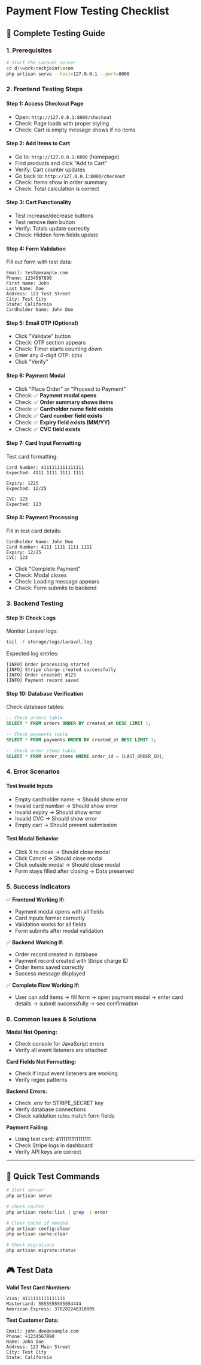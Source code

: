 # Payment Flow Testing Checklist

## 🧪 **Complete Testing Guide**

### **1. Prerequisites**
```bash
# Start the Laravel server
cd d:\work\techjoint\ecom
php artisan serve --host=127.0.0.1 --port=8000
```

### **2. Frontend Testing Steps**

#### **Step 1: Access Checkout Page**
- Open: `http://127.0.0.1:8000/checkout`
- Check: Page loads with proper styling
- Check: Cart is empty message shows if no items

#### **Step 2: Add Items to Cart** 
- Go to: `http://127.0.0.1:8000` (homepage)
- Find products and click "Add to Cart"
- Verify: Cart counter updates
- Go back to: `http://127.0.0.1:8000/checkout`
- Check: Items show in order summary
- Check: Total calculation is correct

#### **Step 3: Cart Functionality**
- Test increase/decrease buttons
- Test remove item button
- Verify: Totals update correctly
- Check: Hidden form fields update

#### **Step 4: Form Validation**
Fill out form with test data:
```
Email: test@example.com
Phone: 1234567890
First Name: John
Last Name: Doe
Address: 123 Test Street
City: Test City
State: California
Cardholder Name: John Doe
```

#### **Step 5: Email OTP (Optional)**
- Click "Validate" button
- Check: OTP section appears
- Check: Timer starts counting down
- Enter any 4-digit OTP: `1234`
- Click "Verify"

#### **Step 6: Payment Modal**
- Click "Place Order" or "Proceed to Payment"
- Check: ✅ **Payment modal opens**
- Check: ✅ **Order summary shows items**
- Check: ✅ **Cardholder name field exists**
- Check: ✅ **Card number field exists**
- Check: ✅ **Expiry field exists (MM/YY)**
- Check: ✅ **CVC field exists**

#### **Step 7: Card Input Formatting**
Test card formatting:
```
Card Number: 4111111111111111
Expected: 4111 1111 1111 1111

Expiry: 1225  
Expected: 12/25

CVC: 123
Expected: 123
```

#### **Step 8: Payment Processing**
Fill in test card details:
```
Cardholder Name: John Doe
Card Number: 4111 1111 1111 1111
Expiry: 12/25
CVC: 123
```
- Click "Complete Payment"
- Check: Modal closes
- Check: Loading message appears
- Check: Form submits to backend

### **3. Backend Testing**

#### **Step 9: Check Logs**
Monitor Laravel logs:
```bash
tail -f storage/logs/laravel.log
```

Expected log entries:
```
[INFO] Order processing started
[INFO] Stripe charge created successfully
[INFO] Order created: #123
[INFO] Payment record saved
```

#### **Step 10: Database Verification**
Check database tables:
```sql
-- Check orders table
SELECT * FROM orders ORDER BY created_at DESC LIMIT 1;

-- Check payments table  
SELECT * FROM payments ORDER BY created_at DESC LIMIT 1;

-- Check order_items table
SELECT * FROM order_items WHERE order_id = [LAST_ORDER_ID];
```

### **4. Error Scenarios**

#### **Test Invalid Inputs**
- Empty cardholder name → Should show error
- Invalid card number → Should show error  
- Invalid expiry → Should show error
- Invalid CVC → Should show error
- Empty cart → Should prevent submission

#### **Test Modal Behavior**
- Click X to close → Should close modal
- Click Cancel → Should close modal
- Click outside modal → Should close modal
- Form stays filled after closing → Data preserved

### **5. Success Indicators**

✅ **Frontend Working If:**
- Payment modal opens with all fields
- Card inputs format correctly
- Validation works for all fields
- Form submits after modal validation

✅ **Backend Working If:**
- Order record created in database
- Payment record created with Stripe charge ID
- Order items saved correctly
- Success message displayed

✅ **Complete Flow Working If:**
- User can add items → fill form → open payment modal → enter card details → submit successfully → see confirmation

### **6. Common Issues & Solutions**

**Modal Not Opening:**
- Check console for JavaScript errors
- Verify all event listeners are attached

**Card Fields Not Formatting:**
- Check if input event listeners are working
- Verify regex patterns

**Backend Errors:**
- Check .env for STRIPE_SECRET key
- Verify database connections
- Check validation rules match form fields

**Payment Failing:**
- Using test card: 4111111111111111
- Check Stripe logs in dashboard
- Verify API keys are correct

---

## 🎯 **Quick Test Commands**

```bash
# Start server
php artisan serve

# Check routes
php artisan route:list | grep -i order

# Clear cache if needed
php artisan config:clear
php artisan cache:clear

# Check migrations
php artisan migrate:status
```

## 🎮 **Test Data**

**Valid Test Card Numbers:**
```
Visa: 4111111111111111
Mastercard: 5555555555554444  
American Express: 378282246310005
```

**Test Customer Data:**
```
Email: john.doe@example.com
Phone: +1234567890
Name: John Doe
Address: 123 Main Street
City: Test City
State: California
```

